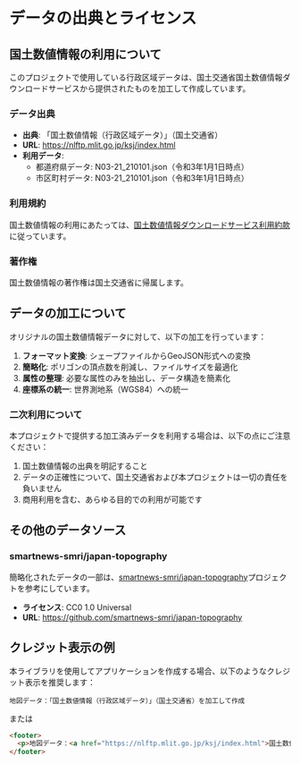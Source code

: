 # データの出典とライセンス

## 国土数値情報の利用について

このプロジェクトで使用している行政区域データは、国土交通省国土数値情報ダウンロードサービスから提供されたものを加工して作成しています。

### データ出典

- **出典**: 「国土数値情報（行政区域データ）」（国土交通省）
- **URL**: https://nlftp.mlit.go.jp/ksj/index.html
- **利用データ**: 
  - 都道府県データ: N03-21_210101.json（令和3年1月1日時点）
  - 市区町村データ: N03-21_210101.json（令和3年1月1日時点）

### 利用規約

国土数値情報の利用にあたっては、[国土数値情報ダウンロードサービス利用約款](https://nlftp.mlit.go.jp/ksj/other/agreement.html)に従っています。

### 著作権

国土数値情報の著作権は国土交通省に帰属します。

## データの加工について

オリジナルの国土数値情報データに対して、以下の加工を行っています：

1. **フォーマット変換**: シェープファイルからGeoJSON形式への変換
2. **簡略化**: ポリゴンの頂点数を削減し、ファイルサイズを最適化
3. **属性の整理**: 必要な属性のみを抽出し、データ構造を簡素化
4. **座標系の統一**: 世界測地系（WGS84）への統一

### 二次利用について

本プロジェクトで提供する加工済みデータを利用する場合は、以下の点にご注意ください：

1. 国土数値情報の出典を明記すること
2. データの正確性について、国土交通省および本プロジェクトは一切の責任を負いません
3. 商用利用を含む、あらゆる目的での利用が可能です

## その他のデータソース

### smartnews-smri/japan-topography

簡略化されたデータの一部は、[smartnews-smri/japan-topography](https://github.com/smartnews-smri/japan-topography)プロジェクトを参考にしています。

- **ライセンス**: CC0 1.0 Universal
- **URL**: https://github.com/smartnews-smri/japan-topography

## クレジット表示の例

本ライブラリを使用してアプリケーションを作成する場合、以下のようなクレジット表示を推奨します：

```
地図データ：「国土数値情報（行政区域データ）」（国土交通省）を加工して作成
```

または

```html
<footer>
  <p>地図データ：<a href="https://nlftp.mlit.go.jp/ksj/index.html">国土数値情報（行政区域データ）</a>（国土交通省）を加工して作成</p>
</footer>
```